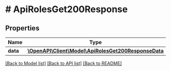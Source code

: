 # # ApiRolesGet200Response

## Properties

Name | Type | Description | Notes
------------ | ------------- | ------------- | -------------
**data** | [**\OpenAPI\Client\Model\ApiRolesGet200ResponseData**](ApiRolesGet200ResponseData.md) |  | [optional]

[[Back to Model list]](../../README.md#models) [[Back to API list]](../../README.md#endpoints) [[Back to README]](../../README.md)
